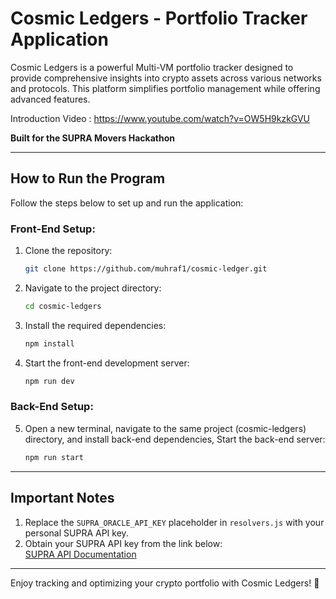 # Cosmic Ledgers - Portfolio Tracker Application

Cosmic Ledgers is a powerful Multi-VM portfolio tracker designed to provide comprehensive insights into crypto assets across various networks and protocols. This platform simplifies portfolio management while offering advanced features. 

Introduction Video : https://www.youtube.com/watch?v=OW5H9kzkGVU


**Built for the SUPRA Movers Hackathon**

---

## How to Run the Program

Follow the steps below to set up and run the application:

### Front-End Setup:
1. Clone the repository:
   ```bash
   git clone https://github.com/muhraf1/cosmic-ledger.git
   ```
2. Navigate to the project directory:
   ```bash
   cd cosmic-ledgers
   ```
3. Install the required dependencies:
   ```bash
   npm install
   ```
4. Start the front-end development server:
   ```bash
   npm run dev
   ```

### Back-End Setup:
5. Open a new terminal, navigate to the same project (cosmic-ledgers) directory, and install back-end dependencies, Start the back-end server:
   ```bash
   npm run start
   ```

---

## Important Notes

1. Replace the `SUPRA_ORACLE_API_KEY` placeholder in `resolvers.js` with your personal SUPRA API key.  
2. Obtain your SUPRA API key from the link below:  
   [SUPRA API Documentation](https://docs.supra.com/oracles/apis-real-time-and-historical-data)  

---

Enjoy tracking and optimizing your crypto portfolio with Cosmic Ledgers! 🚀

